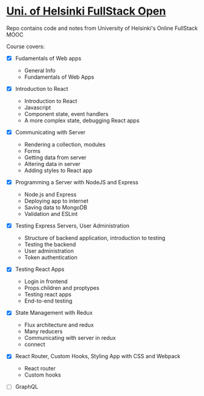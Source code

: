 # [Uni. of Helsinki FullStack Open](https://fullstackopen.com/en/about/)

Repo contains code and notes from University of Helsinki's Online FullStack MOOC

Course covers: 
- [x] Fudamentals of Web apps
  * General Info
  * Fundamentals of Web Apps
- [x] Introduction to React
  * Introduction to React
  * Javascript
  * Component state, event handlers
  * A more complex state, debugging React apps
- [x] Communicating with Server
  * Rendering a collection, modules
  * Forms
  * Getting data from server
  * Altering data in server
  * Adding styles to React app
- [x] Programming a Server with NodeJS and Express 
  * Node.js and Express
  * Deploying app to internet
  * Saving data to MongoDB
  * Validation and ESLint
- [x] Testing Express Servers, User Administration
  * Structure of backend application, introduction to testing
  * Testing the backend 
  * User administration
  * Token authentication 
- [x] Testing React Apps 
  * Login in frontend
  * Props.children and proptypes
  * Testing react apps 
  * End-to-end testing
- [x] State Management with Redux 
  * Flux architecture and redux
  * Many reducers
  * Communicating with server in redux
  * connect
- [x] React Router, Custom Hooks, Styling App with CSS and Webpack
  * React router
  * Custom hooks
- [ ] GraphQL 


